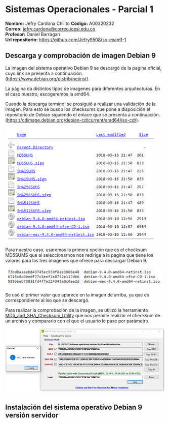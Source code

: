 # Sistemas Operacionales - Parcial 1  

**Nombre:** Jefry Cardona Chilito
**Código:** A00320232  
**Correo:** jefry.cardona@correo.icesi.edu.co  
**Profesor:** Daniel Barragan  
**Url repositorio:** https://github.com/Jefry9508/so-exam1-1  

## Descarga y comprobación de imagen Debian 9

La imagen del sistema operativo Debian 9 se descargó de la pagina oficial, cuyo link se presenta a continuación. (https://www.debian.org/distrib/netinst).

La página da distintos tipos de imagenes para diferentes arquitecturas. En el caso nuestro, escogeremos la amd64.

Cuando la descarga terminó, se prosiguió a realizar una validación de la imagen. Para esto se buscó los checksums que pone a disposición el repositorio de Debian siguiendo el enlace que se presenta a continuación. (https://cdimage.debian.org/debian-cd/current/amd64/iso-cd/).

![](capturas/checksums.png)

Para nuestro caso, usaremos la primera opción que es el checksum MD5SUMS que al seleccionarnos nos redirige a la pagina que tiene los valores para las tres imagenes que ofrece para descargar Debian 9.

![](capturas/md5sums.png)

Se usó el primer valor que aparece en la imagen de arriba, ya que es correspondiente al iso que se descargó.

Para realizar la comprobación de la imagen, se utilizó la herramienta [MD5_and_SHA_Checksum_Utility](http://descargar.cnet.com/MD5-SHA-Checksum-Utility/3000-2092_4-10911445.html) que nos permite realizar el checksum de un archivo y compararlo con el que el usuario le pase por parámetro.

![](capturas/comprobacion.png)


## Instalación del sistema operativo Debian 9 versión servidor
